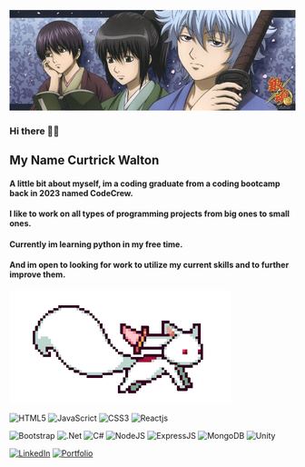 
![Banner](./assets/banner.jpg)
### Hi there 👋🏽

## My Name Curtrick Walton
#### A little bit about myself, im a coding graduate from a coding bootcamp back in 2023 named CodeCrew.
#### I like to work on all types of programming projects from big ones to small ones.
#### Currently im learning python in my free time.
#### And im open to looking for work to utilize my current skills and to further improve them.

![AnimeGif](./assets/anime.gif)

![HTML5](https://img.shields.io/badge/html5-%23E34F26.svg?style=for-the-badge&logo=html5&logoColor=white)
![JavaScrict](https://img.shields.io/badge/javascript-%23323330.svg?style=for-the-badge&logo=javascript&logoColor=%23F7DF1E)
![CSS3](https://img.shields.io/badge/css3-%231572B6.svg?style=for-the-badge&logo=css3&logoColor=white)
![Reactjs](https://camo.githubusercontent.com/69401bb4ff812be6c9ad94e3c32b6e713787be21d1eafdab0041b6b4789fffb2/68747470733a2f2f696d672e736869656c64732e696f2f62616467652f2d52656163744a732d3631444146423f6c6f676f3d7265616374266c6f676f436f6c6f723d7768697465267374796c653d666f722d7468652d6261646765)

![Bootstrap](https://img.shields.io/badge/bootstrap-%238511FA.svg?style=for-the-badge&logo=bootstrap&logoColor=white)
![.Net](https://img.shields.io/badge/.NET-5C2D91?style=for-the-badge&logo=.net&logoColor=white)
![C#](https://img.shields.io/badge/c%23-%23239120.svg?style=for-the-badge&logo=csharp&logoColor=white)
![NodeJS](https://img.shields.io/badge/node.js-6DA55F?style=for-the-badge&logo=node.js&logoColor=white)
![ExpressJS](https://img.shields.io/badge/express.js-%23404d59.svg?style=for-the-badge&logo=express&logoColor=%2361DAFB)
![MongoDB](https://img.shields.io/badge/MongoDB-%234ea94b.svg?style=for-the-badge&logo=mongodb&logoColor=white)
![Unity](https://img.shields.io/badge/unity-%23000000.svg?style=for-the-badge&logo=unity&logoColor=white)

<a href='www.linkedin.com/in/curtrick-walton-553b4925a'>![LinkedIn](https://img.shields.io/badge/linkedin-%230077B5.svg?style=for-the-badge&logo=linkedin&logoColor=white)</a> </a> <a href='https://curtrick-portfolio.netlify.app/'>![Portfolio](https://img.shields.io/badge/Portfolio-%23000000.svg?style=for-the-badge&logo=firefox&logoColor=#FF7139)</a>




<!--
**CurtWal/CurtWal** is a ✨ _special_ ✨ repository because its `README.md` (this file) appears on your GitHub profile.

Here are some ideas to get you started:

- 🔭 I’m currently working on ...
- 🌱 I’m currently learning ...
- 👯 I’m looking to collaborate on ...
- 🤔 I’m looking for help with ...
- 💬 Ask me about ...
- 📫 How to reach me: ...
- 😄 Pronouns: ...
- ⚡ Fun fact: ...
-->
